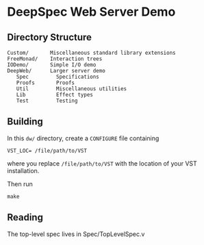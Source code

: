 DeepSpec Web Server Demo
========================

Directory Structure
-------------------

    Custom/       Miscellaneous standard library extensions
    FreeMonad/    Interaction trees 
    IODemo/       Simple I/O demo
    DeepWeb/      Larger server demo
       Spec         Specifications     
       Proofs       Proofs
       Util         Miscellaneous utilities
       Lib          Effect types
       Test         Testing

Building
--------

In this `dw/` directory, create a `CONFIGURE` file containing

    VST_LOC= /file/path/to/VST

where you replace `/file/path/to/VST` with the location of your VST
installation.

Then run

    make

Reading
-------

The top-level spec lives in Spec/TopLevelSpec.v



